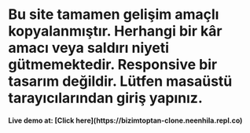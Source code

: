 # Bu site tamamen gelişim amaçlı kopyalanmıştır. Herhangi bir kâr amacı veya saldırı niyeti gütmemektedir. Responsive bir tasarım değildir. Lütfen masaüstü tarayıcılarından giriş yapınız.


<h4>Live demo at: [Click here](https://bizimtoptan-clone.neenhila.repl.co)</h4>
